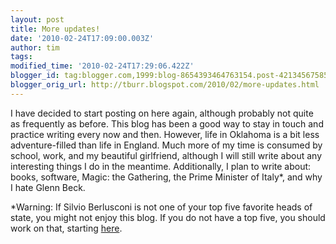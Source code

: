 ```yaml
---
layout: post
title: More updates!
date: '2010-02-24T17:09:00.003Z'
author: tim
tags: 
modified_time: '2010-02-24T17:29:06.422Z'
blogger_id: tag:blogger.com,1999:blog-8654393464763154.post-4213456758558466086
blogger_orig_url: http://tburr.blogspot.com/2010/02/more-updates.html
---
```


I have decided to start posting on here again, although probably not quite as frequently as before. This blog has been a good way to stay in touch and practice writing every now and then. However, life in Oklahoma is a bit less adventure-filled than life in England. Much more of my time is consumed by school, work, and my beautiful girlfriend, although I will still write about any interesting things I do in the meantime. Additionally, I plan to write about: books, software, Magic: the Gathering, the Prime Minister of Italy*, and why I hate Glenn Beck.  
   
*Warning: If Silvio Berlusconi is not one of your top five favorite heads of state, you might not enjoy this blog. If you do not have a top five, you should work on that, starting <a href="http://en.wikipedia.org/wiki/Silvio_Berlusconi#Legal_problems">here</a>.